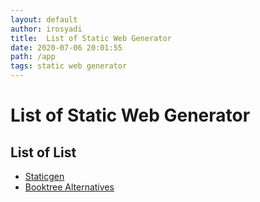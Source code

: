 ```yaml
---
layout: default
author: irosyadi
title:  List of Static Web Generator
date: 2020-07-06 20:01:55
path: /app
tags: static web generator
---
```


# List of Static Web Generator

## List of List
- [Staticgen](https://www.staticgen.com/)
- [Booktree Alternatives](http://booktree.github.io/alternatives/)




